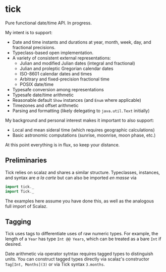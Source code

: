 tick
====

Pure functional date/time API. In progress.

My intent is to support:

 * Date and time instants and durations at year, month, week, day, and fractional precisions.
 * Typeclass-based open implementation.
 * A variety of consistent external representations:
   * Julian and modified Julian dates (integral and fractional)
   * Julian and proleptic Gregorian calendar dates
   * ISO-8601 calendar dates and times
   * Arbitrary and fixed-precision fractional time
   * POSIX date/time
 * Typesafe conversion among representations
 * Typesafe date/time arithmetic
 * Reasonable default `Show` instances (and `Enum` where applicable)
 * Timezones and offset arithmetic
 * Parsing and formatting (likely delegating to `java.util.Text` initially)

My background and personal interest makes it important to also support:

 * Local and mean sideral time (which requires geographic calculations)
 * Basic astronomic computations (sunrise, moonrise, moon phase, etc.)

At this point everything is in flux, so keep your distance.

Preliminaries
-------------

Tick relies on scalaz and shares a similar structure. Typeclasses, instances, and syntax are _a la carte_ but can also be imported _en masse_ via

```scala
import tick._
import Tick._
```

The examples here assume you have done this, as well as the analogous full import of Scalaz.


Tagging
-------

Tick uses tags to differentiate uses of raw numeric types. For example, the length of a `Year` has type `Int @@ Years`, which can be treated as a bare `Int` if desired.

Date arithmetic via operator sytntax requires tagged types to distinguish units. You can construct tagged types directly via scalaz's constructor `Tag[Int, Months](3)` or via Tick syntax `3.months`.




